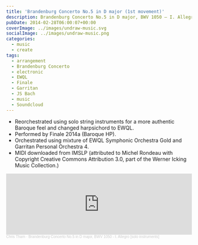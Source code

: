 ```yaml
---
title: 'Brandenburg Concerto No.5 in D major (1st movement)'
description: Brandenburg Concerto No.5 in D major, BWV 1050 – I. Allegro [solo instruments]
pubDate: 2014-02-28T06:00:07+00:00
coverImage: ../images/undraw-music.svg
socialImage: ../images/undraw-music.png
categories:
  - music
  - create
tags:
  - arrangement
  - Brandenburg Concerto
  - electronic
  - EWQL
  - Finale
  - Garritan
  - JS Bach
  - music
  - Soundcloud
---
```


- Reorchestrated using solo string instruments for a more authentic Baroque feel and changed harpsichord to EWQL.
- Performed by Finale 2014a (Baroque HP).
- Orchestrated using mixture of EWQL Symphonic Orchestra Gold and Garritan Personal Orchestra 4.
- MIDI downloaded from IMSLP (attributed to Michel Rondeau with Copyright Creative Commons Attribution 3.0, part of the Werner Icking Music Collection.)

<iframe width="100%" height="166" scrolling="no" frameborder="no" allow="autoplay" src="https://w.soundcloud.com/player/?url=https%3A//api.soundcloud.com/tracks/137440462&color=%23ff5500&auto_play=false&hide_related=false&show_comments=true&show_user=true&show_reposts=false&show_teaser=true"></iframe><div style="font-size: 10px; color: #cccccc;line-break: anywhere;word-break: normal;overflow: hidden;white-space: nowrap;text-overflow: ellipsis; font-family: Interstate,Lucida Grande,Lucida Sans Unicode,Lucida Sans,Garuda,Verdana,Tahoma,sans-serif;font-weight: 100;"><a href="https://soundcloud.com/chris-tham" title="Chris Tham" target="_blank" style="color: #cccccc; text-decoration: none;">Chris Tham</a> · <a href="https://soundcloud.com/chris-tham/brandenburg-concerto-no-5-in" title="Brandenburg Concerto No.5 in D major, BWV 1050 - I. Allegro [solo instruments]" target="_blank" style="color: #cccccc; text-decoration: none;">Brandenburg Concerto No.5 in D major, BWV 1050 - I. Allegro [solo instruments]</a></div>
